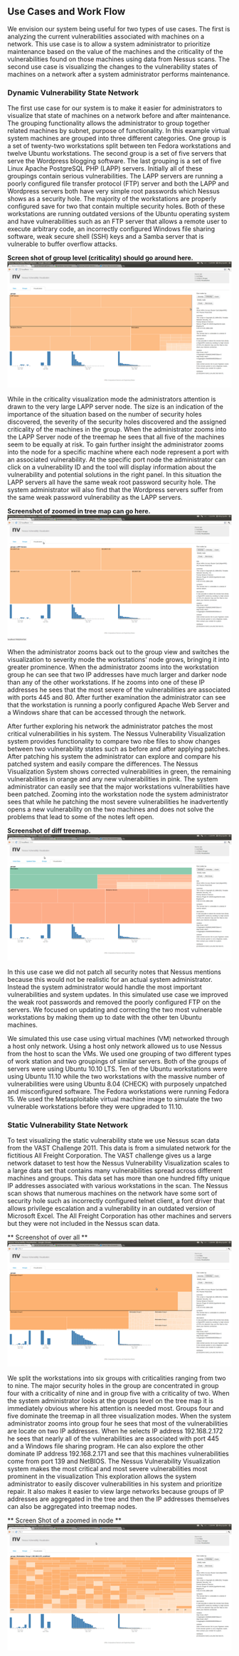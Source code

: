 ## Use Cases and Work Flow

We envision our system being useful for two types of use cases.  The first is
analyzing the current vulnerabilities associated with machines on a network.
This use case is to allow a system administrator to prioritize maintenance based
on the value of the machines and the criticality of the vulnerabilities found on
those machines using data from Nessus scans.  The second use case is visualizing 
the changes to the vulnerability states of machines on a network after a system
administrator performs maintenance.


### Dynamic Vulnerability State Network

The first use case for our system is to make it easier for administrators to
visualize that state of machines on a network before and after maintenance. 
The grouping functionality allows
the administrator to group together related machines by subnet, purpose of
functionality.  In this example virtual system machines are grouped into three
different categories.  One group is a set of twenty-two workstations split
between ten Fedora workstations and twelve Ubuntu workstations.  The second group is
a set of five servers that serve the Wordpress blogging software.  The last
grouping is a set of five Linux Apache PostgreSQL PHP (LAPP) servers.
Initially all of these groupings contain serious vulnerabilities.
The LAPP servers are running a poorly configured file transfer protocol (FTP) server
and both the LAPP and Wordpress servers both have very simple root passwords
which Nessus shows as a security hole.  The majority of the workstations are properly configured
save for two that contain multiple security holes.  Both of these workstations are
running outdated versions of the Ubuntu operating system and have
vulnerabilities such as an FTP server that allows a remote user to execute
arbitrary code, an incorrectly configured Windows file sharing software, weak secure shell
(SSH) keys and a Samba server that is vulnerable to buffer overflow attacks.

**Screen shot of group level (criticality) should go around here.**
![Alt Text](screenshots/SimulatedCriticalityGroupLevel.png)

While in the criticality visualization mode the administrators attention is
drawn to the very large LAPP server node.  The size is an indication of the
importance of the situation based on the number of security holes discovered,
the severity of the security holes discovered and the assigned criticality of
the machines in the group.  When the administrator zooms into the LAPP Server
node of the treemap he sees that all five of the machines seem to be equally
at risk.  To gain further insight the administrator zooms into the node for a
specific machine where each node represent a port with an associated
vulnerability.  At the specific port node the administrator can click on a
vulnerability ID and the tool will display information about the vulnerability
and potential solutions in the right panel.  In this situation the LAPP servers all have the same
weak root password security hole.  The system administrator will also find that
the Wordpress servers suffer from the same weak password vulnerability as the
LAPP servers.

**Screenshot of zoomed in tree map can go here.**
![Alt Text](screenshots/SimulatedLAPPServerLevel.png)

When the administrator zooms back out to the
group view and switches the visualization to severity mode the workstations'
node grows, bringing it into greater prominence.  When the administrator
zooms into the workstation group he can see that two IP addresses have much
larger and darker node than any of the other workstations.  If he zooms into
one of these IP addresses he sees that the most severe of the vulnerabilities
are associated with ports 445 and 80.  After further examination the
administrator can see that the workstation is running a poorly configured Apache
Web Server and a Windows share that can be accessed through the network.

After further exploring his network the administrator patches the most critical
vulnerabilities in his system.  The Nessus Vulnerability Visualization system
provides functionality to compare two nbe files to show changes between two
vulnerability states such as before and after applying patches.  After patching
his system the administrator can explore and compare his patched system and
easily compare the differences.  The Nessus Visualization System shows corrected
vulnerabilities in green, the remaining vulnerabilities in orange and any new
vulnerabilities in pink.  The system administrator can easily see that the
major workstations vulnerabilities have been patched.  Zooming into the
workstation node the system administrator sees that while he patching the most
severe vulnerabilities he inadvertently opens a new vulnerability on the two
machines and does not solve the problems that lead to some of the notes left
open.

**Screenshot of diff treemap.**
![Alt Text](screenshots/SimulatedDiffGroupLevel.png)

In this use case we did not patch all security notes that Nessus mentions
because this would not be realistic for an actual system administrator.  Instead
the system administrator would handle the most important vulnerabilities and
system updates.  In this simulated use case we improved the weak root passwords
and removed the poorly configured FTP on the servers.  We focused on updating
and correcting the two most vulnerable workstations by making them up to date
with the other ten Ubuntu machines.

We simulated this use case using virtual machines (VM) networked through a host only
network. Using a host only network allowed us to use Nessus from the host
to scan the VMs.  We used one grouping of two different types of work station
and two groupings of similar servers. Both of the groups of servers were using Ubuntu 10.10 LTS.
Ten of the Ubuntu workstations were using Ubuntu 11.10 while the two workstations
with the massive number of vulnerabilities were using Ubuntu 8.04 (CHECK) with
purposely unpatched and misconfigured software.
The Fedora workstations were running Fedora 15.  We used the Metasploitable
virtual machine image to simulate the two vulnerable workstations before they
were upgraded to 11.10.

### Static Vulnerability State Network

To test visualizing the static vulnerability state we use Nessus scan data from
the VAST Challenge 2011. This data is from a simulated network for the
fictitious All Freight Corporation.  The VAST challenge gives us a large network
dataset to test how the Nessus Vulnerability Visualization scales to a large
data set that contains many vulnerabilities spread across different machines and
groups.  This data set has more than one
hundred fifty unique IP addresses associated with various workstations in the
scan.  The Nessus scan shows that numerous
machines on the network have some sort of security hole such as incorrectly
configured telnet client, a font driver that allows privilege escalation and a
vulnerability in an outdated version of Microsoft Excel.  The All Freight
Corporation has other machines and servers but they were not included in the
Nessus scan data.

** Screenshot of over all **
![Alt Text](screenshots/VastGroupLevel.png)

We split the workstations into six groups with criticalities ranging from two to
nine.  The major security holes in the group are concentrated in group four with a
criticality of nine and in group five with a criticality of two.  When the
system administrator looks at the groups level on the tree map it is immediately
obvious where his attention is needed most.  Groups four and five dominate the
treemap in all three visualization modes.  When the system administrator zooms
into group four he sees that most of the vulnerabilities are locate on two IP
addresses.  When he selects IP address 192.168.2.172 he sees that nearly all of
the vulnerabilities are associated with port 445 and a Windows file sharing
program.  He can also explore the other dominate IP address 192.168.2.171 and
see that this machines vulnerabilities come from port 139 and NetBIOS.  The
Nessus Vulnerability Visualization system makes the most critical and most
severe vulnerabilities most prominent in the visualization This
exploration allows the system administrator to easily discover vulnerabilities
in his system and prioritize repair.  It also makes it easier to view large
networks because groups of IP addresses are aggregated in the tree and then the
IP addresses themselves can also be aggregated into treemap nodes.  

** Screen Shot of a zoomed in node **
![Alt Text](screenshots/VastWorkstationPortLevel.png)


